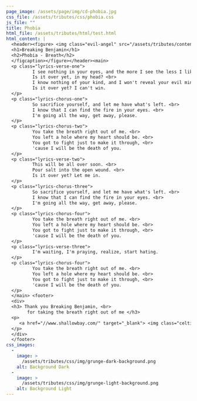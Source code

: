 ```yaml
---
page_image: /assets/page/img/cd-phobia.jpg
css_file: /assets/tributes/css/phobia.css
js_file: ""
title: Phobia
html_file: /assets/tributes/html/test.html
html_content: |
  <header><figure> <img class="evil-angel" src="/assets/tributes/content/img/evil-angel.png" alt="Evil Angel"><figcaption>
  <h1>Breaking Benjamin</h1>
  <h2>Phobia - Breath</h2>
  </figcaption></figure></header><main>
  <p class="lyrics-verse-one">
  	      I see nothing in your eyes, and the more I see the less I like. <br>
  	      Is it over yet, in my head? <br>
  	      I know nothing of your kind, and I won't reveal your evil mind. <br>
  	      Is it over yet? I can't win.
  </p>
  <p class="lyrics-chorus-one">
  	      So sacrifice yourself, and let me have what's left. <br>
  	      I know that I can find the fire in your eyes. <br>
  	      I'm going all the way, get away, please.
  </p>
  <p class="lyrics-chorus-two">
  	      You take the breath right out of me. <br>
  	      You left a hole where my heart should be. <br>
  	      You got to fight just to make it through, <br>
  	      'cause I will be the death of you.
  </p>
  <p class="lyrics-verse-two">
  	      This will be all over soon. <br>
  	      Pour salt into the open wound. <br>
  	      Is it over yet? Let me in.
  </p>
  <p class="lyrics-chorus-three">
  	      So sacrifice yourself, and let me have what's left. <br>
  	      I know that I can find the fire in your eyes. <br>
  	      I'm going all the way, get away, please.
  </p>
  <p class="lyrics-chorus-four">
  	      You take the breath right out of me. <br>
  	      You left a hole where my heart should be. <br>
  	      You got to fight just to make it through, <br>
  	      'cause I will be the death of you.
  </p>
  <p class="lyrics-verse-three">
  	      I'm waiting, I'm praying, realize, start hating.
  </p>
  <p class="lyrics-chorus-four">
  	      You take the breath right out of me. <br>
  	      You left a hole where my heart should be. <br>
  	      You got to fight just to make it through, <br>
  	      'cause I will be the death of you.
  </p>
  </main> <footer>
  <div>
  <h3> Thank you Breaking Benjamin, <br>
        for taking the breath right out of me </h3>
  <p>
  	 <a href="//www.shallowbay.com/" target="_blank"> <img class="celtic-knot-logo" src="/assets/tributes/content/img/breaking-benjamin-logo-20131202154109.png" alt="Breaking Benjamin Logo"> </a>
  </p>
  </div>
  </footer>
css_images:
  - 
    image: >
      /assets/tributes/css/img/grunge-dark-background.png
    alt: Background Dark
  - 
    image: >
      /assets/tributes/css/img/grunge-light-background.png
    alt: Background Light
---
```

